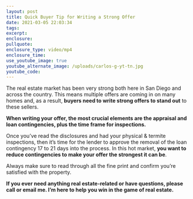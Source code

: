 ```yaml
---
layout: post
title: Quick Buyer Tip for Writing a Strong Offer
date: 2021-03-05 22:03:34
tags:
excerpt:
enclosure:
pullquote:
enclosure_type: video/mp4
enclosure_time:
use_youtube_image: true
youtube_alternate_image: /uploads/carlos-g-yt-tn.jpg
youtube_code:
---
```

The real estate market has been very strong both here in San Diego and across the country. This means multiple offers are coming in on many homes and, as a result, **buyers need to write strong offers to stand out** to these sellers.

**When writing your offer, the most crucial elements are the appraisal and loan contingencies, plus the time frame for inspections.**

Once you’ve read the disclosures and had your physical & termite inspections, then it’s time for the lender to approve the removal of the loan contingency 17 to 21 days into the process. In this hot market, **you want to reduce contingencies to make your offer the strongest it can be**.

Always make sure to read through all the fine print and confirm you’re satisfied with the property.&nbsp;

**If you ever need anything real estate-related or have questions, please call or email me. I’m here to help you win in the game of real estate.**
